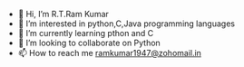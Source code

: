 - 👋 Hi, I’m R.T.Ram Kumar
- 👀 I’m interested in python,C,Java programming languages
- 🌱 I’m currently learning pthon and C
- 💞️ I’m looking to collaborate on Python
- 📫 How to reach me ramkumar1947@zohomail.in

<!---
Rajiniram49/Rajiniram49 is a ✨ special ✨ repository because its `README.md` (this file) appears on your GitHub profile.
You can click the Preview link to take a look at your changes.
--->
